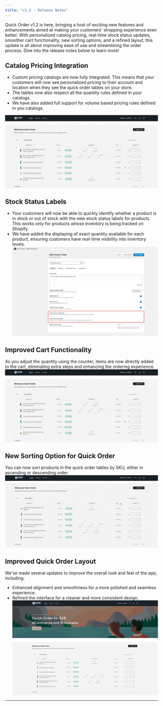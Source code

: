 ```yaml
---
title: "v1.2 - Release Notes"
---
```


Quick Order v1.2 is here, bringing a host of exciting new features and enhancements aimed at making your customers' shopping experience even better. With personalized catalog pricing, real-time stock status updates, smoother cart functionality, new sorting options, and a refined layout, this update is all about improving ease of use and streamlining the order process. Dive into the release notes below to learn more!

## Catalog Pricing Integration
- Custom pricing catalogs are now fully integrated. This means that your customers will now see personalized pricing to their account and location when they see the quick order tables on your store.
- The tables now also respect all the quantity rules defined in your catalogs.
- We have also added full support for volume based pricing rules defined in you catalogs.

![Quick_Order_Setup](./images/Catalogue_Pricing.gif)

## Stock Status Labels
- Your customers will now be able to quickly identify whether a product is in stock or out of stock with the new stock status labels for products. This works only for products whose inventory is being tracked on Shopify.
- We have added the displaying of exact quantity available for each product, ensuring customers have real-time visibility into inventory levels.
![Quick_Order_Setup](./images/stock_indicator.png)

## Improved Cart Functionality
As you adjust the quantity using the counter, items are now directly added to the cart, eliminating extra steps and enhancing the ordering experience.
![Quick_Order_Setup](./images/Catalogue_Pricing.gif)

## New Sorting Option for Quick Order
You can now sort products in the quick order tables by SKU, either in ascending or descending order.
![Quick_Order_Setup](./images/SKU_Sorting.gif)

## Improved Quick Order Layout
We’ve made several updates to improve the overall look and feel of the app, including:  
- Enhanced alignment and smoothness for a more polished and seamless experience.  
- Refined the interface for a cleaner and more consistent design.
![Quick_Order_Setup](./images/Improved_Layout.png)








***